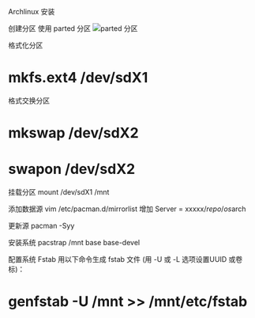 
Archlinux 安装

创建分区
使用 parted 分区
![parted 分区](https://github.com/TourDJ/linux-zen/blob/master/image/parted-msdoc.png)    

格式化分区
# mkfs.ext4 /dev/sdX1

格式交换分区
 # mkswap /dev/sdX2
 # swapon /dev/sdX2
 
 挂载分区
mount /dev/sdX1 /mnt

添加数据源
vim /etc/pacman.d/mirrorlist
增加
Server = xxxxx/$repo/os$arch

更新源
pacman -Syy

安装系统
pacstrap /mnt base base-devel

配置系统
Fstab
用以下命令生成 fstab 文件 (用 -U 或 -L 选项设置UUID 或卷标)：

# genfstab -U /mnt >> /mnt/etc/fstab


